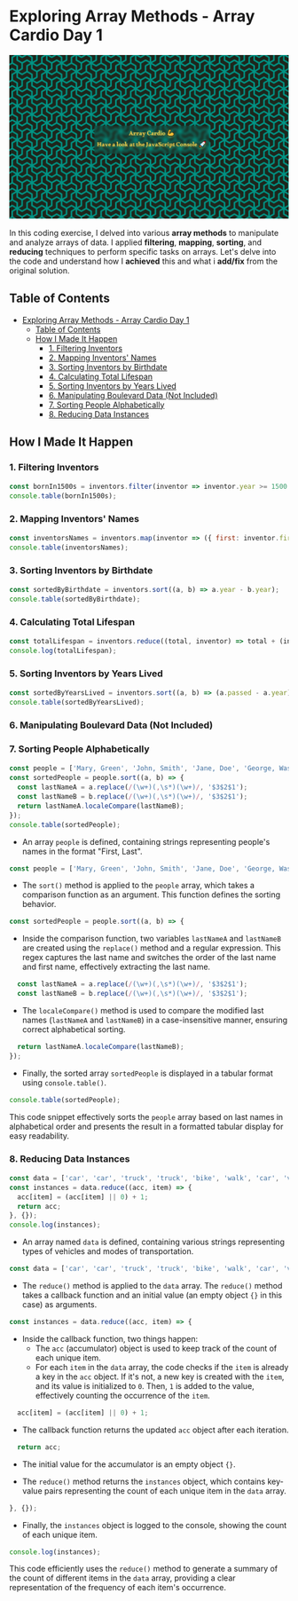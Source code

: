 # Exploring Array Methods  - Array Cardio Day 1

![img](assets/image/background.png)

In this coding exercise, I delved into various **array methods** to manipulate and analyze arrays of data.
I applied **filtering**, **mapping**, **sorting**, and **reducing** techniques to perform specific tasks on arrays.
Let's delve into the code and understand how I **achieved** this and what i **add/fix** from the original solution.

## Table of Contents

- [Exploring Array Methods  - Array Cardio Day 1](#exploring-array-methods----array-cardio-day-1)
  - [Table of Contents](#table-of-contents)
  - [How I Made It Happen](#how-i-made-it-happen)
    - [1. Filtering Inventors](#1-filtering-inventors)
    - [2. Mapping Inventors' Names](#2-mapping-inventors-names)
    - [3. Sorting Inventors by Birthdate](#3-sorting-inventors-by-birthdate)
    - [4. Calculating Total Lifespan](#4-calculating-total-lifespan)
    - [5. Sorting Inventors by Years Lived](#5-sorting-inventors-by-years-lived)
    - [6. Manipulating Boulevard Data (Not Included)](#6-manipulating-boulevard-data-not-included)
    - [7. Sorting People Alphabetically](#7-sorting-people-alphabetically)
    - [8. Reducing Data Instances](#8-reducing-data-instances)

## How I Made It Happen

### 1. Filtering Inventors

```js
const bornIn1500s = inventors.filter(inventor => inventor.year >= 1500 && inventor.year <= 1600);
console.table(bornIn1500s);
```

### 2. Mapping Inventors' Names

```js
const inventorsNames = inventors.map(inventor => ({ first: inventor.first, last: inventor.last }));
console.table(inventorsNames);
```

### 3. Sorting Inventors by Birthdate

```js
const sortedByBirthdate = inventors.sort((a, b) => a.year - b.year);
console.table(sortedByBirthdate);
```

### 4. Calculating Total Lifespan

```js
const totalLifespan = inventors.reduce((total, inventor) => total + (inventor.passed - inventor.year), 0);
console.log(totalLifespan);
```

### 5. Sorting Inventors by Years Lived

```js
const sortedByYearsLived = inventors.sort((a, b) => (a.passed - a.year) - (b.passed - b.year));
console.table(sortedByYearsLived);
```

### 6. Manipulating Boulevard Data (Not Included)

### 7. Sorting People Alphabetically

```js
const people = ['Mary, Green', 'John, Smith', 'Jane, Doe', 'George, Washington'];
const sortedPeople = people.sort((a, b) => {
  const lastNameA = a.replace(/(\w+)(,\s*)(\w+)/, '$3$2$1');
  const lastNameB = b.replace(/(\w+)(,\s*)(\w+)/, '$3$2$1');
  return lastNameA.localeCompare(lastNameB);
});
console.table(sortedPeople);
```

- An array `people` is defined, containing strings representing people's names in the format "First, Last".

```javascript
const people = ['Mary, Green', 'John, Smith', 'Jane, Doe', 'George, Washington'];
```

- The `sort()` method is applied to the `people` array, which takes a comparison function as an argument. This function defines the sorting behavior.

```javascript
const sortedPeople = people.sort((a, b) => {
```

- Inside the comparison function, two variables `lastNameA` and `lastNameB` are created using the `replace()` method and a regular expression. This regex captures the last name and switches the order of the last name and first name, effectively extracting the last name.

```javascript
  const lastNameA = a.replace(/(\w+)(,\s*)(\w+)/, '$3$2$1');
  const lastNameB = b.replace(/(\w+)(,\s*)(\w+)/, '$3$2$1');
```

- The `localeCompare()` method is used to compare the modified last names (`lastNameA` and `lastNameB`) in a case-insensitive manner, ensuring correct alphabetical sorting.

```javascript
  return lastNameA.localeCompare(lastNameB);
});
```

- Finally, the sorted array `sortedPeople` is displayed in a tabular format using `console.table()`.

```javascript
console.table(sortedPeople);
```

This code snippet effectively sorts the `people` array based on last names in alphabetical order and presents the result in a formatted tabular display for easy readability.

### 8. Reducing Data Instances

```js
const data = ['car', 'car', 'truck', 'truck', 'bike', 'walk', 'car', 'van', 'bike', 'walk', 'car', 'van', 'car', 'truck'];
const instances = data.reduce((acc, item) => {
  acc[item] = (acc[item] || 0) + 1;
  return acc;
}, {});
console.log(instances);
```

- An array named `data` is defined, containing various strings representing types of vehicles and modes of transportation.

```javascript
const data = ['car', 'car', 'truck', 'truck', 'bike', 'walk', 'car', 'van', 'bike', 'walk', 'car', 'van', 'car', 'truck'];
```

- The `reduce()` method is applied to the `data` array. The `reduce()` method takes a callback function and an initial value (an empty object `{}` in this case) as arguments.

```javascript
const instances = data.reduce((acc, item) => {
```

- Inside the callback function, two things happen:
  - The `acc` (accumulator) object is used to keep track of the count of each unique item.
  - For each `item` in the `data` array, the code checks if the `item` is already a key in the `acc` object. If it's not, a new key is created with the `item`, and its value is initialized to `0`. Then, `1` is added to the value, effectively counting the occurrence of the `item`.

```javascript
  acc[item] = (acc[item] || 0) + 1;
```

- The callback function returns the updated `acc` object after each iteration.

```javascript
  return acc;
```

- The initial value for the accumulator is an empty object `{}`.

- The `reduce()` method returns the `instances` object, which contains key-value pairs representing the count of each unique item in the `data` array.

```javascript
}, {});
```

- Finally, the `instances` object is logged to the console, showing the count of each unique item.

```javascript
console.log(instances);
```

This code efficiently uses the `reduce()` method to generate a summary of the count of different items in the `data` array, providing a clear representation of the frequency of each item's occurrence.
